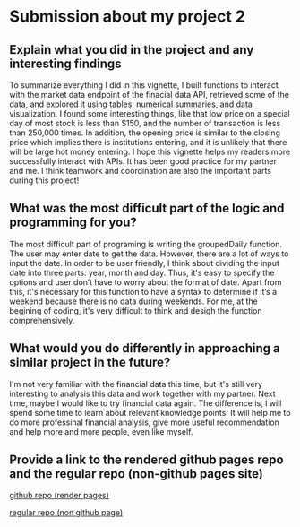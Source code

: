 # Submission about my project 2

## Explain what you did in the project and any interesting findings

To summarize everything I did in this vignette, I built functions to interact with the market data endpoint of the finacial data API, 
retrieved some of the data, and explored it using tables, numerical summaries, and data visualization. I found some interesting things, 
like that low price on a special day of most stock is less than $150, and the number of transaction is less than 250,000 times. In addition, 
the opening price is similar to the closing price which implies there is institutions entering, and it is unlikely that there will be large 
hot money entering. I hope this vignette helps my readers more successfully interact with APIs. It has been good practice for my partner and me.
I think teamwork and coordination are also the important parts during this project!

## What was the most difficult part of the logic and programming for you?

The most difficult part of programing is writing the groupedDaily function. The user may enter date to get the data. However, there are a lot 
of ways to input the date. In order to be user friendly, I think about dividing the input date into three parts: year, month and day. Thus, 
it's easy to specify the options and user don’t have to worry about the format of date. Apart from this, it's necessary for this function to 
have a syntax to determine if it’s a weekend because there is no data during weekends. For me, at the begining of coding, it's very difficult 
to think and desigh the function comprehensively.

## What would you do differently in approaching a similar project in the future?

I'm not very familiar with the financial data this time, but it's still very interesting to analysis this data and work together with my partner.
Next time, maybe I would like to try financial data again. The difference is, I will spend some time to learn about relevant knowledge points. It will 
help me to do more professinal financial analysis, give more useful recommendation and help more and more people, even like myself.

## Provide a link to the rendered github pages repo and the regular repo (non-github pages site)

[github repo (render pages)](https://manan100196.github.io/ST558-Project-2/)

[regular repo (non github page)](https://github.com/Manan100196/ST558-Project-2)

